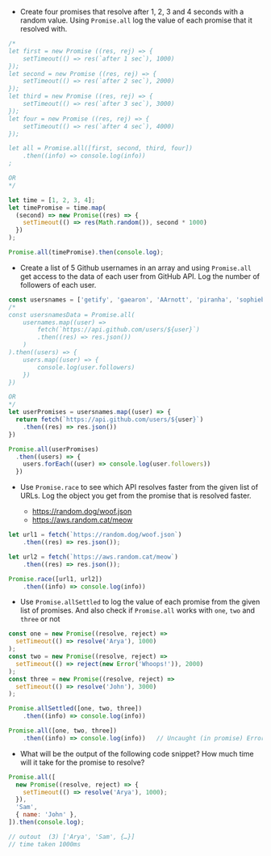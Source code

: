 - Create four promises that resolve after 1, 2, 3 and 4 seconds with a random value. Using `Promise.all` log the value of each promise that it resolved with.

```js
/*
let first = new Promise ((res, rej) => {
    setTimeout(() => res(`after 1 sec`), 1000)
});
let second = new Promise ((res, rej) => {
    setTimeout(() => res(`after 2 sec`), 2000)
});
let third = new Promise ((res, rej) => {
    setTimeout(() => res(`after 3 sec`), 3000)
});
let four = new Promise ((res, rej) => {
    setTimeout(() => res(`after 4 sec`), 4000)
});

let all = Promise.all([first, second, third, four])
    .then((info) => console.log(info))
;

OR
*/

let time = [1, 2, 3, 4];
let timePromise = time.map(
  (second) => new Promise((res) => {
    setTimeout(() => res(Math.random()), second * 1000)
  })
);

Promise.all(timePromise).then(console.log);
```

- Create a list of 5 Github usernames in an array and using `Promise.all` get access to the data of each user from GitHub API. Log the number of followers of each user.

```js
const usersnames = ['getify', 'gaearon', 'AArnott', 'piranha', 'sophiebits'];
/*
const usersnamesData = Promise.all(
    usernames.map((user) =>
        fetch(`https://api.github.com/users/${user}`)
        .then((res) => res.json())
    )   
).then((users) => {
    users.map((user) => {
        console.log(user.followers)
    })
})

OR
*/
let userPromises = usersnames.map((user) => {
  return fetch(`https://api.github.com/users/${user}`)
    .then((res) => res.json())
})

Promise.all(userPromises)
  .then((users) => {
    users.forEach((user) => console.log(user.followers))
  })
```

- Use `Promise.race` to see which API resolves faster from the given list of URLs. Log the object you get from the promise that is resolved faster.

  - https://random.dog/woof.json
  - https://aws.random.cat/meow

```js
let url1 = fetch(`https://random.dog/woof.json`)
    .then((res) => res.json());

let url2 = fetch(`https://aws.random.cat/meow`)
    .then((res) => res.json());

Promise.race([url1, url2])
    .then((info) => console.log(info))
```

- Use `Promise.allSettled` to log the value of each promise from the given list of promises. And also check if `Promise.all` works with `one`, `two` and `three` or not

```js
const one = new Promise((resolve, reject) =>
  setTimeout(() => resolve('Arya'), 1000)
);
const two = new Promise((resolve, reject) =>
  setTimeout(() => reject(new Error('Whoops!')), 2000)
);
const three = new Promise((resolve, reject) =>
  setTimeout(() => resolve('John'), 3000)
);

Promise.allSettled([one, two, three])
    .then((info) => console.log(info))

Promise.all([one, two, three])
    .then((info) => console.log(info))   // Uncaught (in promise) Error: Whoops!  (Promise.all not working)
```

- What will be the output of the following code snippet? How much time will it take for the promise to resolve?

```js
Promise.all([
  new Promise((resolve, reject) => {
    setTimeout(() => resolve('Arya'), 1000);
  }),
  'Sam',
  { name: 'John' },
]).then(console.log);

// outout  (3) ['Arya', 'Sam', {…}]
// time taken 1000ms
```
